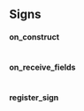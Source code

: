 Signs 
------
#### on_construct
```lua
```
#### on_receive_fields
```lua
```
#### register_sign
```lua
```
